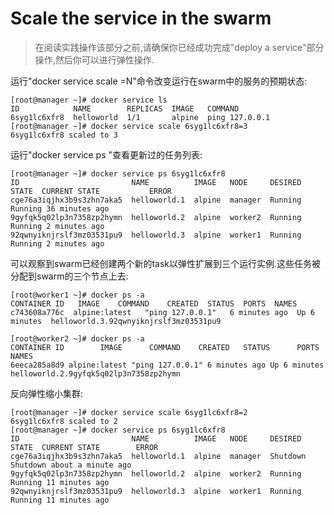 # Scale the service in the swarm

> 在阅读实践操作该部分之前,请确保你已经成功完成"deploy a service"部分操作,然后你可以进行弹性操作.

运行"docker service scale <SERVICE-ID>=N"命令改变运行在swarm中的服务的预期状态:

```
[root@manager ~]# docker service ls
ID            NAME        REPLICAS  IMAGE   COMMAND
6syg1lc6xfr8  helloworld  1/1       alpine  ping 127.0.0.1
[root@manager ~]# docker service scale 6syg1lc6xfr8=3
6syg1lc6xfr8 scaled to 3
```

运行"docker service ps <SERVICE-ID>"查看更新过的任务列表:
```
[root@manager ~]# docker service ps 6syg1lc6xfr8
ID                         NAME          IMAGE   NODE     DESIRED STATE  CURRENT STATE           ERROR
cge76a3iqjhx3b9s3zhn7aka5  helloworld.1  alpine  manager  Running        Running 36 minutes ago  
9gyfqk5q02lp3n7358zp2hymn  helloworld.2  alpine  worker2  Running        Running 2 minutes ago   
92qwnyiknjrslf3mz03531pu9  helloworld.3  alpine  worker1  Running        Running 2 minutes ago
```

可以观察到swarm已经创建两个新的task以弹性扩展到三个运行实例.这些任务被分配到swarm的三个节点上去:

```
[root@worker1 ~]# docker ps -a
CONTAINER ID   IMAGE    COMMAND    CREATED  STATUS  PORTS  NAMES
c743608a776c  alpine:latest   "ping 127.0.0.1"   6 minutes ago  Up 6 minutes  helloworld.3.92qwnyiknjrslf3mz03531pu9

[root@worker2 ~]# docker ps -a
CONTAINER ID        IMAGE      COMMAND    CREATED   STATUS      PORTS   NAMES
6eeca285a8d9 alpine:latest "ping 127.0.0.1" 6 minutes ago Up 6 minutes  helloworld.2.9gyfqk5q02lp3n7358zp2hymn
```

反向弹性缩小集群:
```
[root@manager ~]# docker service scale 6syg1lc6xfr8=2
6syg1lc6xfr8 scaled to 2
[root@manager ~]# docker service ps 6syg1lc6xfr8
ID                         NAME          IMAGE   NODE     DESIRED STATE  CURRENT STATE        ERROR
cge76a3iqjhx3b9s3zhn7aka5  helloworld.1  alpine  manager  Shutdown   Shutdown about a minute ago  
9gyfqk5q02lp3n7358zp2hymn  helloworld.2  alpine  worker2  Running    Running 11 minutes ago       
92qwnyiknjrslf3mz03531pu9  helloworld.3  alpine  worker1  Running    Running 11 minutes ago
```
